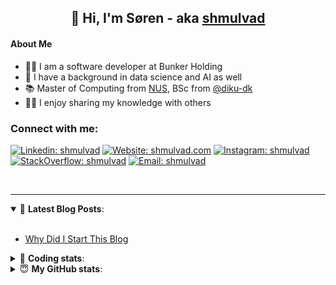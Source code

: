 <h2 align="center">
	👋 Hi, I'm Søren - aka <a href="https://shmulvad.com">shmulvad</a>
</h2>

#### About Me
- 👨‍💻 I am a software developer at Bunker Holding
- 🤖 I have a background in data science and AI as well
- 📚 Master of Computing from [NUS], BSc from [@diku-dk]
- 👨‍🏫 I enjoy sharing my knowledge with others

### Connect with me:

[![Linkedin: shmulvad](https://img.shields.io/badge/shmulvad-blue?style=flat&logo=Linkedin&logoColor=white)][linkedin]
[![Website: shmulvad.com](https://img.shields.io/badge/shmulvad.com-47CCCC?&style=flat&logo=Google-Chrome&logoColor=white)][website]
[![Instagram: shmulvad](https://img.shields.io/badge/-@shmulvad-purple?style=flat&logo=Instagram&logoColor=white)][instagram]
[![StackOverflow: shmulvad](https://img.shields.io/badge/shmulvad-FE7A16?style=flat&logo=stack-overflow&logoColor=white)][stackOverflow]
[![Email: shmulvad](https://img.shields.io/badge/shmulvad-D14836?style=flat&logo=gmail&logoColor=white)][mail]

<br />

---

<details open>
 <summary>📕 <b>Latest Blog Posts</b>: </summary>

<br>

<!-- BLOG-POST-LIST:START -->
- [Why Did I Start This Blog](https://shmulvad.com/blog/why-did-start-this-blog)
<!-- BLOG-POST-LIST:END -->

</details>

<!-- --- -->

<details>
 <summary>🤖 <b>Coding stats</b>: </summary>

<br>

NOTE: Doesn't track coding at work.

<!--START_SECTION:waka-->
![Code Time](http://img.shields.io/badge/Code%20Time-3%2C136%20hrs%2014%20mins-blue)

**I'm an Early 🐤** 

```text
🌞 Morning                1938 commits        ███████░░░░░░░░░░░░░░░░░░   26.71 % 
🌆 Daytime                2733 commits        █████████░░░░░░░░░░░░░░░░   37.66 % 
🌃 Evening                1858 commits        ██████░░░░░░░░░░░░░░░░░░░   25.60 % 
🌙 Night                  728 commits         ███░░░░░░░░░░░░░░░░░░░░░░   10.03 % 
```


📊 **This Week I Spent My Time On** 

```text
💬 Programming Languages: 
Other                    1 hr 22 mins        ███████████████░░░░░░░░░░   59.62 % 
Python                   17 mins             ███░░░░░░░░░░░░░░░░░░░░░░   13.02 % 
TypeScript               9 mins              ██░░░░░░░░░░░░░░░░░░░░░░░   07.03 % 
JSON                     9 mins              ██░░░░░░░░░░░░░░░░░░░░░░░   06.62 % 
TOML                     7 mins              █░░░░░░░░░░░░░░░░░░░░░░░░   05.12 % 

🔥 Editors: 
Zsh                      1 hr 17 mins        ██████████████░░░░░░░░░░░   56.42 % 
VS Code                  58 mins             ███████████░░░░░░░░░░░░░░   42.15 % 
Sublime Text             1 min               ░░░░░░░░░░░░░░░░░░░░░░░░░   01.43 % 

🐱‍💻 Projects: 
km24-core                1 hr 53 mins        █████████████████████░░░░   82.44 % 
Terminal                 22 mins             ████░░░░░░░░░░░░░░░░░░░░░   16.13 % 
zshrc-config             1 min               ░░░░░░░░░░░░░░░░░░░░░░░░░   01.43 % 
```


 Last Updated on 21/10/2025 18:54:27 UTC
<!--END_SECTION:waka-->

</details>

<!-- --- -->

<details>
 <summary>😇 <b>My GitHub stats</b>: </summary>

<br>

<img align="left" alt="shmulvad's Github Stats" src="https://github-readme-stats.vercel.app/api?username=shmulvad&show_icons=true&hide_border=true" />

</details>



[website]: https://shmulvad.com
[linkedin]: https://linkedin.com/in/shmulvad
[instagram]: https://instagram.com/shmulvad
[stackOverflow]: https://stackoverflow.com/users/9248793/shmulvad
[mail]: mailto:shmulvad@gmail.com
[@diku-dk]: https://github.com/diku-dk
[github]: https://github.com/shmulvad
[NUS]: https://www.nus.edu.sg
